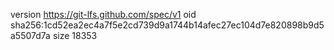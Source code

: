 version https://git-lfs.github.com/spec/v1
oid sha256:1cd52ea2ec4a7f5e2cd739d9a1744b14afec27ec104d7e820898b9d5a5507d7a
size 18353
